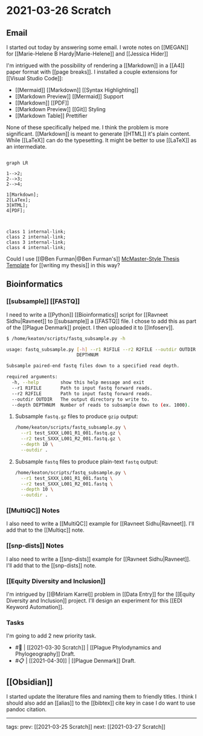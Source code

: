 # 2021-03-26 Scratch

## Email

I started out today by answering some email. I wrote notes on [[MEGAN]] for [[Marie-Helene B Hardy|Marie-Helene]] and [[Jessica Hider]]

I'm intrigued with the possibility of rendering a [[Markdown]] in a [[A4]] paper format with [[page breaks]]. I installed a couple extensions for [[Visual Studio Code]]:
- [[Mermaid]] [[Markdown]] [[Syntax Highlighting]]
- [[Markdown Preview]] [[Mermaid]] Support
- [[Markdown]] [[PDF]]
- [[Markdown Preview]] [[Git]] Styling
- [[Markdown Table]] Prettifier

None of these specifically helped me. I think the problem is more significant. [[Markdown]] is meant to generate [[HTML]] it's plain content. While [[LaTeX]] can do the typesetting. It might be better to use [[LaTeX]] as an intermediate.

```mermaid

graph LR

1-->2;
2-->3;
2-->4;

1[Markdown];
2[LaTex];
3[HTML];
4[PDF];



class 1 internal-link;
class 2 internal-link;
class 3 internal-link;
class 4 internal-link;
```

Could I use [[@Ben Furman|@Ben Furman's]] [McMaster-Style Thesis Template](https://github.com/benjaminfurman/McMaster_Thesis_Template) for [[writing my thesis]] in this way?

## Bioinformatics

### [[subsample]] [[FASTQ]]

I need to write a [[Python]] [[Bioinformatics]] script for [[Ravneet Sidhu|Ravneet]] to [[subsample]] a 
[[FASTQ]] file. I chose to add this as part of the [[Plague Denmark]] project. I then uploaded it to [[Infoserv]].

```bash
$ /home/keaton/scripts/fastq_subsample.py -h

usage: fastq_subsample.py [-h] --r1 R1FILE --r2 R2FILE --outdir OUTDIR --depth
                          DEPTHNUM

Subsample paired-end fastq files down to a specified read depth.

required arguments:
  -h, --help        show this help message and exit
  --r1 R1FILE       Path to input fastq forward reads.
  --r2 R2FILE       Path to input fastq forward reads.
  --outdir OUTDIR   The output directory to write to.
  --depth DEPTHNUM  Number of reads to subsample down to (ex. 1000).

```

1. Subsample ```fastq.gz``` files to produce ```gzip``` output:

	```bash
	/home/keaton/scripts/fastq_subsample.py \
	  --r1 test_SXXX_L001_R1_001.fastq.gz \
	  --r2 test_SXXX_L001_R2_001.fastq.gz \
	  --depth 10 \
	  --outdir .
	```

1. Subsample ```fastq``` files to produce plain-text ```fastq``` output:

	```bash
	/home/keaton/scripts/fastq_subsample.py \
	  --r1 test_SXXX_L001_R1_001.fastq \
	  --r2 test_SXXX_L001_R2_001.fastq \
	  --depth 10 \
	  --outdir .
	```
	
	
### [[MultiQC]] Notes

I also need to write a [[MultiQC]] example for [[Ravneet Sidhu|Ravneet]]. I'll add that to the [[Multiqc]] note.

### [[snp-dists]] Notes

I also need to write a [[snp-dists]] example for [[Ravneet Sidhu|Ravneet]]. I'll add that to the [[snp-dists]] note.

### [[Equity Diversity and Inclusion]]

I'm intrigued by [[@Miriam Karrel]] problem in [[Data Entry]] for the [[Equity Diversity and Inclusion]] project. I'll design an experiment for this [[EDI Keyword Automation]].


### Tasks

I'm going to add 2 new priority task.

- #🧨 | [[2021-03-30 Scratch]] | [[Plague Phylodynamics and Phylogeography]] Draft.
- #📋 | [[2021-04-30]] | [[Plague Denmark]] Draft.

## [[Obsidian]]

I started update the literature files and naming them to friendly titles. I think I should also add an [[alias]] to the [[bibtex]] cite key in case I do want to use pandoc citation.

---

tags:
prev: [[2021-03-25 Scratch]]
next: [[2021-03-27 Scratch]]